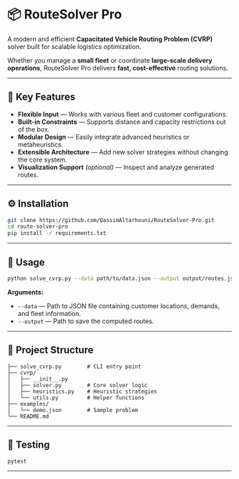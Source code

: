 # 📦 RouteSolver Pro

A modern and efficient **Capacitated Vehicle Routing Problem (CVRP)** solver built for scalable logistics optimization.  

Whether you manage a **small fleet** or coordinate **large-scale delivery operations**, RouteSolver Pro delivers **fast, cost-effective** routing solutions.

---

## 🚀 Key Features
- **Flexible Input** — Works with various fleet and customer configurations.  
- **Built-in Constraints** — Supports distance and capacity restrictions out of the box.  
- **Modular Design** — Easily integrate advanced heuristics or metaheuristics.  
- **Extensible Architecture** — Add new solver strategies without changing the core system.  
- **Visualization Support** *(optional)* — Inspect and analyze generated routes.

---

## ⚙️ Installation

```bash
git clone https://github.com/QassimAltarhouni/RouteSolver-Pro.git
cd route-solver-pro
pip install -r requirements.txt
```

---

## 🧠 Usage

```bash
python solve_cvrp.py --data path/to/data.json --output output/routes.json
```

**Arguments:**
- `--data` — Path to JSON file containing customer locations, demands, and fleet information.  
- `--output` — Path to save the computed routes.

---

## 📂 Project Structure

```
├── solve_cvrp.py        # CLI entry point
├── cvrp/
│   ├── __init__.py
│   ├── solver.py        # Core solver logic
│   ├── heuristics.py    # Heuristic strategies
│   └── utils.py         # Helper functions
├── examples/
│   └── demo.json        # Sample problem
└── README.md
```

---

## 🧪 Testing

```bash
pytest
```

---

